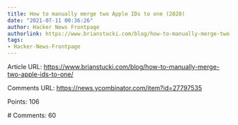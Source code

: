 ```yaml
---
title: How to manually merge two Apple IDs to one (2020)
date: "2021-07-11 00:36:26"
author: Hacker News Frontpage
authorlink: https://www.brianstucki.com/blog/how-to-manually-merge-two-apple-ids-to-one/
tags:
- Hacker-News-Frontpage
---
```


<p>Article URL: <a href="https://www.brianstucki.com/blog/how-to-manually-merge-two-apple-ids-to-one/">https://www.brianstucki.com/blog/how-to-manually-merge-two-apple-ids-to-one/</a></p>
<p>Comments URL: <a href="https://news.ycombinator.com/item?id=27797535">https://news.ycombinator.com/item?id=27797535</a></p>
<p>Points: 106</p>
<p># Comments: 60</p>
